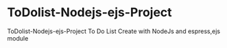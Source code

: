 # ToDolist-Nodejs-ejs-Project
ToDolist-Nodejs-ejs-Project
To Do List Create with NodeJs and espress,ejs module 

